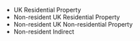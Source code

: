 - UK Residential Property
- Non-resident UK Residential Property
- Non-resident UK Non-residential Property
- Non-resident Indirect
